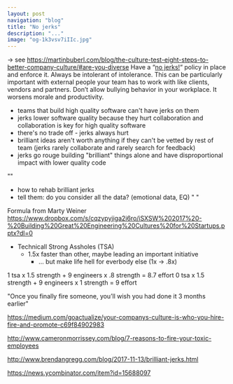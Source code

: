 ```yaml
---
layout: post
navigation: "blog"
title: "No jerks"
description: "..."
image: "og-1k3vsv7iIIc.jpg"
---
```



-> see https://martinbuberl.com/blog/the-culture-test-eight-steps-to-better-company-culture/#are-you-diverse
Have a “<a target="_blank" href="http://en.wikipedia.org/wiki/The_No_Asshole_Rule">no jerks!</a>“ policy in place and enforce it. Always be intolerant of intolerance. This can be particularly important with external people your team has to work with like clients, vendors and partners. Don’t allow bullying behavior in your workplace. It worsens morale and productivity.


- teams that build high quality software can't have jerks on them
- jerks lower software quality because they hurt collaboration and collaboration is key for high quality software
- ‎there's no trade off - jerks always hurt
- ‎brilliant ideas aren't worth anything if they can't be vetted by rest of team (jerks rarely collaborate and rarely search for feedback)
- ‎jerks go rouge building "brilliant" things alone and have disproportional impact with lower quality code

""
- ‎how to rehab brilliant jerks
- ‎tell them: do you consider all the data? (emotional data, EQ)
"
"

Formula from Marty Weiner
https://www.dropbox.com/s/cqzypyjiga2i6ro/iSXSW%202017%20-%20Building%20Great%20Engineering%20Cultures%20for%20Startups.pptx?dl=0

- Technicall Strong Assholes (TSA)
  - 1.5x faster than other, maybe leading an important initiative
    - ... but make life hell for everbody else (1x -> .8x)

1 tsa x 1.5 strength + 9 engineers x .8 strength = 8.7 effort
0 tsa x 1.5 strength + 9 engineers x 1 strength = 9 effort

"Once you finally fire someone, you’ll wish you had done it 3 months earlier"

https://medium.com/goactualize/your-companys-culture-is-who-you-hire-fire-and-promote-c69f84902983

http://www.cameronmorrissey.com/blog/7-reasons-to-fire-your-toxic-employees

http://www.brendangregg.com/blog/2017-11-13/brilliant-jerks.html

https://news.ycombinator.com/item?id=15688097
